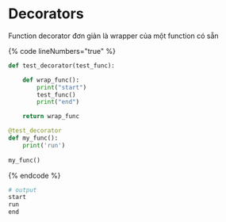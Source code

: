 # Decorators&#x20;

Function decorator đơn giản là wrapper của một function có sẵn

{% code lineNumbers="true" %}
```python
def test_decorator(test_func):

    def wrap_func():
        print("start")
        test_func()
        print("end")

    return wrap_func

@test_decorator
def my_func():
    print('run')
    
my_func()
```
{% endcode %}

```python
# output
start
run
end

```
